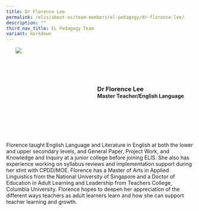 ```yaml
---
title: Dr Florence Lee
permalink: /elis/about-us/team-members/el-pedagogy/dr-florence-lee/
description: ""
third_nav_title: EL Pedagogy Team
variant: markdown
---
```

<div class="flex">
	<div class="imgCrop">
		<img src="/images/Team%20Members/Florence_Use%20for%20website.jpg" class="m-0"></div>
		<div class="flex-col">
		<h3 class="m-0"><strong>Dr Florence Lee</strong></h3>
		<strong>Master Teacher/English Language</strong>
	</div>
	</div>

<style>
	.m-0 {
		margin: 0 !important;
	}
	.flex {
		display: flex;
		justify-content: center;
		align-items: center; 
		gap: 20px;
	flex-wrap: wrap;
	}
.imgCrop {
    width: 200px !important;
    aspect-ratio: 5/6;
	overflow: hidden;
}
	.flex-col {
		display: flex;
		flex-direction: column;
	}
</style>

		 
Florence taught English Language and Literature in English at both the lower and upper secondary levels, and General Paper, Project Work, and Knowledge and Inquiry at a junior college before joining ELIS. She also has experience working on syllabus reviews and implementation support during her stint with CPDD/MOE. Florence has a Master of Arts in Applied Linguistics from the National University of Singapore and a Doctor of Education in Adult Learning and Leadership from Teachers College, Columbia University. Florence hopes to deepen her appreciation of the different ways teachers as adult learners learn and how she can support teacher learning and growth.
